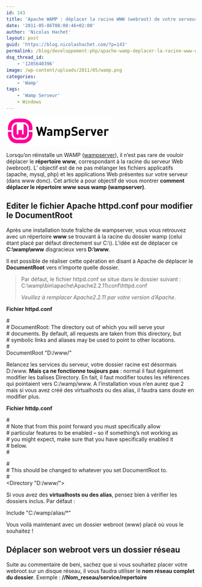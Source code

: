 ```yaml
---
id: 143
title: 'Apache WAMP : déplacer la racine WWW (webroot) de votre serveur Web'
date: '2011-05-06T08:00:46+02:00'
author: 'Nicolas Hachet'
layout: post
guid: 'https://blog.nicolashachet.com/?p=143'
permalink: /blog/developpement-php/apache-wamp-deplacer-la-racine-www-de-votre-serveur-web/
dsq_thread_id:
    - '1285640396'
image: /wp-content/uploads/2011/05/wamp.png
categories:
    - 'Wamp'
tags:
    - 'Wamp Serveur'
    - Windows
---
```


[![](/wp-content/uploads/2011/05/wamp.png "wamp")](/wp-content/uploads/2011/05/wamp.png)

Lorsqu’on réinstalle un WAMP ([wampserver](https://www.wampserver.com/)), il n’est pas rare de vouloir déplacer le **répertoire www**, correspondant à la racine du serveur Web (webroot). L’ objectif est de ne pas mélanger les fichiers applicatifs (apache, mysql, php) et les applications Web présentes sur votre serveur (dans www donc). Cet article a pour objectif de vous montrer **comment déplacer le répertoire www sous wamp (wampserver)**.

## Editer le fichier Apache httpd.conf pour modifier le DocumentRoot

Après une installation toute fraîche de wampserver, vous vous retrouvez avec un répertoire **www** se trouvant à la racine du dossier wamp (celui étant placé par défaut directement sur C:\\). L’idée est de déplacer ce **C:\\wamp\\www** disgracieux vers **D:\\www**.

Il est possible de réaliser cette opération en disant à Apache de déplacer le **DocumentRoot** vers n’importe quelle dossier.

> Par défaut, le fichier httpd.conf se situe dans le dossier suivant : C:\\wamp\\bin\\apache\\Apache2.2.11\\conf\\httpd.conf
> 
> *Veuillez à remplacer Apache2.2.11 par votre version d’Apache*.

**Fichier httpd.conf**

  
\#  
\# DocumentRoot: The directory out of which you will serve your  
\# documents. By default, all requests are taken from this directory, but  
\# symbolic links and aliases may be used to point to other locations.  
\#  
DocumentRoot "D:/www/"  


Relancez les services du serveur, votre dossier racine est désormais D:/www. **Mais ça ne fonctionne toujours pas** : normal il faut également modifier les balises Directory. En fait, il faut modifier toutes les références qui pointaient vers C:/wamp/www. A l’installation vous n’en aurez que 2 mais si vous avez créé des virtualhosts ou des alias, il faudra sans doute en modifier plus.

**Fichier httdp.conf**

  
\#  
\# Note that from this point forward you must specifically allow  
\# particular features to be enabled – so if something’s not working as  
\# you might expect, make sure that you have specifically enabled it  
\# below.  
\#

\#  
\# This should be changed to whatever you set DocumentRoot to.  
\#  
<Directory "D:/www/">  


Si vous avez des **virtualhosts ou des alias**, pensez bien à vérifier les dossiers inclus. Par défaut :

  
Include "C:/wamp/alias/*"  


Vous voilà maintenant avec un dossier webroot (www) placé où vous le souhaitez !

## Déplacer son webroot vers un dossier réseau

Suite au commentaire de beni, sachez que si vous souhaitez placer votre webroot sur un disque réseau, il vous faudra utiliser le **nom réseau complet du dossier**. Exemple : **//Nom_reseau/service/repertoire**
